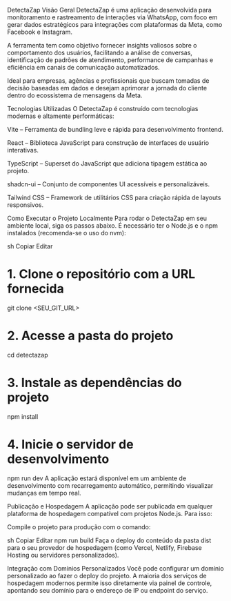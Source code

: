 DetectaZap
Visão Geral
DetectaZap é uma aplicação desenvolvida para monitoramento e rastreamento de interações via WhatsApp, com foco em gerar dados estratégicos para integrações com plataformas da Meta, como Facebook e Instagram.

A ferramenta tem como objetivo fornecer insights valiosos sobre o comportamento dos usuários, facilitando a análise de conversas, identificação de padrões de atendimento, performance de campanhas e eficiência em canais de comunicação automatizados.

Ideal para empresas, agências e profissionais que buscam tomadas de decisão baseadas em dados e desejam aprimorar a jornada do cliente dentro do ecossistema de mensagens da Meta.

Tecnologias Utilizadas
O DetectaZap é construído com tecnologias modernas e altamente performáticas:

Vite – Ferramenta de bundling leve e rápida para desenvolvimento frontend.

React – Biblioteca JavaScript para construção de interfaces de usuário interativas.

TypeScript – Superset do JavaScript que adiciona tipagem estática ao projeto.

shadcn-ui – Conjunto de componentes UI acessíveis e personalizáveis.

Tailwind CSS – Framework de utilitários CSS para criação rápida de layouts responsivos.

Como Executar o Projeto Localmente
Para rodar o DetectaZap em seu ambiente local, siga os passos abaixo. É necessário ter o Node.js e o npm instalados (recomenda-se o uso do nvm):

sh
Copiar
Editar
# 1. Clone o repositório com a URL fornecida
git clone <SEU_GIT_URL>

# 2. Acesse a pasta do projeto
cd detectazap

# 3. Instale as dependências do projeto
npm install

# 4. Inicie o servidor de desenvolvimento
npm run dev
A aplicação estará disponível em um ambiente de desenvolvimento com recarregamento automático, permitindo visualizar mudanças em tempo real.

Publicação e Hospedagem
A aplicação pode ser publicada em qualquer plataforma de hospedagem compatível com projetos Node.js. Para isso:

Compile o projeto para produção com o comando:

sh
Copiar
Editar
npm run build
Faça o deploy do conteúdo da pasta dist para o seu provedor de hospedagem (como Vercel, Netlify, Firebase Hosting ou servidores personalizados).

Integração com Domínios Personalizados
Você pode configurar um domínio personalizado ao fazer o deploy do projeto. A maioria dos serviços de hospedagem modernos permite isso diretamente via painel de controle, apontando seu domínio para o endereço de IP ou endpoint do serviço.
